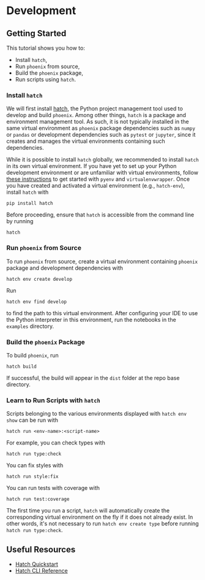 # Development

## Getting Started

This tutorial shows you how to:
- Install `hatch`,
- Run `phoenix` from source,
- Build the `phoenix` package,
- Run scripts using `hatch`.

### Install `hatch`

We will first install [hatch](https://hatch.pypa.io/latest/), the Python project management tool used to develop and build `phoenix`. Among other things, `hatch` is a package and environment management tool. As such, it is not typically installed in the same virtual environment as `phoenix` package dependencies such as `numpy` or `pandas` or development dependencies such as `pytest` or `jupyter`, since it creates and manages the virtual environments containing such dependencies.

While it is possible to install `hatch` globally, we recommended to install `hatch` in its own virtual environment. If you have yet to set up your Python development environment or are unfamiliar with virtual environments, follow [these instructions](https://github.com/Arize-ai/arize/blob/main/python/README.md) to get started with `pyenv` and `virtualenvwrapper`. Once you have created and activated a virtual environment (e.g., `hatch-env`), install `hatch` with
```shell
pip install hatch
```
Before proceeding, ensure that `hatch` is accessible from the command line by running
```shell
hatch
```

### Run `phoenix` from Source

To run `phoenix` from source, create a virtual environment containing `phoenix` package and development dependencies with
```shell
hatch env create develop
```
Run
```shell
hatch env find develop
```
to find the path to this virtual environment. After configuring your IDE to use the Python interpreter in this environment, run the notebooks in the `examples` directory.

### Build the `phoenix` Package

To build `phoenix`, run
```shell
hatch build
```
If successful, the build will appear in the `dist` folder at the repo base directory.

### Learn to Run Scripts with `hatch`

Scripts belonging to the various environments displayed with `hatch env show` can be run with
```shell
hatch run <env-name>:<script-name>
```
For example, you can check types with
```shell
hatch run type:check
```
You can fix styles with
```shell
hatch run style:fix
```
You can run tests with coverage with
```shell
hatch run test:coverage
```
The first time you run a script, `hatch` will automatically create the corresponding virtual environment on the fly if it does not already exist. In other words, it's not necessary to run `hatch env create type` before running `hatch run type:check`.

## Useful Resources
- [Hatch Quickstart](https://hatch.pypa.io/latest/)
- [Hatch CLI Reference](https://hatch.pypa.io/latest/cli/reference/)
